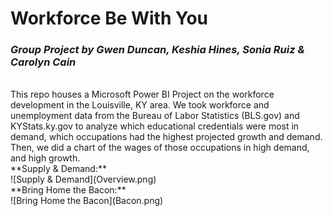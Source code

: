 # **Workforce Be With You**

### *Group Project by Gwen Duncan, Keshia Hines, Sonia Ruiz & Carolyn Cain*
<br/>
This repo houses a Microsoft Power BI Project on the workforce development in the Louisville, KY area. We took workforce and unemployment data from the Bureau of Labor Statistics (BLS.gov) and KYStats.ky.gov to analyze which educational credentials were most in demand, which occupations had the highest projected growth and demand. Then, we did a chart of the wages of those occupations in high demand, and high growth. 
<br/>
**Supply & Demand:**
<br/>
![Supply & Demand](Overview.png)
<br/>
**Bring Home the Bacon:**
<br/>
![Bring Home the Bacon](Bacon.png)
